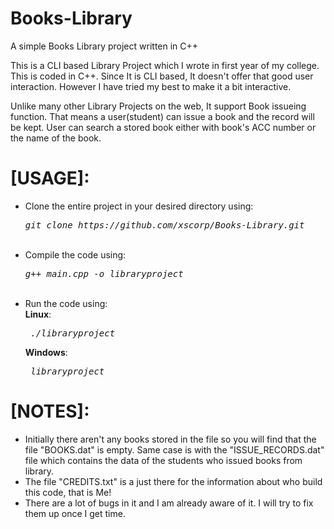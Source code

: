 # Books-Library
A simple Books Library project written in C++

This is a CLI based Library Project which I wrote in first year of my college. This is coded in C++.
Since It is CLI based, It doesn't offer that good user interaction. However I have tried my best to make it a bit interactive.

Unlike many other Library Projects on the web, It support Book issueing function. That means a user(student) can issue a book and the record will be kept.
User can search a stored book either with book's ACC number or the name of the book.

# [USAGE]:

<ul>
      <li>Clone the entire project in your desired directory using:<br>
            <pre><i>git clone https://github.com/xscorp/Books-Library.git</i></pre><br>
      <li>Compile the code using:<br>
            <pre><i>g++ main.cpp -o libraryproject</i></pre><br>
      <li>Run the code using:<br>
            <b>Linux</b>:<pre> <i>./libraryproject</i><br></pre>
            <b>Windows</b>:<pre> <i>libraryproject</i><br></pre>
</ul>            


# [NOTES]:

<ul>
      <li>Initially there aren't any books stored in the file so you will find that the file "BOOKS.dat" is empty. Same case is with the "ISSUE_RECORDS.dat" file which contains the data of the students who issued books from library.<br>
      <li>The file "CREDITS.txt" is a just there for the information about who build this code, that is Me!<br>
      <li>There are a lot of bugs in it and I am already aware of it. I will try to fix them up once I get time.<br>
</ul>
